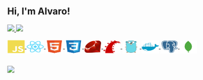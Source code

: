 ## Hi, I'm Alvaro!
 <div>
  <a href="https://github.com/ajalvarez89">
  <img height="180em" src="https://github-readme-stats.vercel.app/api?username=ajalvarez89&show_icons=true&count_private=true&theme=radical&include_all_commits=true"/>
  <img height="180em" src="https://github-readme-stats.vercel.app/api/top-langs/?username=ajalvarez89&layout=compact&langs_count=10&theme=radical"/>
</div>

<div style="display: inline_block"><br>
  <img align="center" alt="alvaro-Js" height="30" width="40" src="https://raw.githubusercontent.com/devicons/devicon/master/icons/javascript/javascript-plain.svg">
  <img align="center" alt="alvaro-React" height="30" width="40" src="https://raw.githubusercontent.com/devicons/devicon/master/icons/react/react-original.svg">
  <img align="center" alt="alvaro-HTML" height="30" width="40" src="https://raw.githubusercontent.com/devicons/devicon/master/icons/html5/html5-original.svg">
  <img align="center" alt="alvaro-CSS" height="30" width="40" src="https://raw.githubusercontent.com/devicons/devicon/master/icons/css3/css3-original.svg">
  <img align="center" alt="alvaro-ruby" height="30" width="40" src="https://raw.githubusercontent.com/devicons/devicon/master/icons/ruby/ruby-original.svg">
  <img align="center" alt="alvaro-ruby" height="30" width="40" src="https://raw.githubusercontent.com/devicons/devicon/master/icons/rails/rails-plain.svg">
  <img align="center" alt="alvaro-go" height="30" width="40" src="https://raw.githubusercontent.com/devicons/devicon/master/icons/go/go-original.svg">
  <img align="center" alt="alvaro-go" height="30" width="40" src="https://raw.githubusercontent.com/devicons/devicon/master/icons/docker/docker-plain.svg">
  <img align="center" alt="alvaro-go" height="30" width="40" src="https://raw.githubusercontent.com/devicons/devicon/master/icons/postgresql/postgresql-plain.svg">
  <img align="center" alt="alvaro-go" height="30" width="40" src="https://raw.githubusercontent.com/devicons/devicon/master/icons/mongodb/mongodb-plain.svg">
</div>

  ##

<div>
  <a href="https://www.linkedin.com/in/ajalvarez-dev" target="_blank"><img src="https://img.shields.io/badge/-LinkedIn-%230077B5?style=for-the-badge&logo=linkedin&logoColor=white" target="_blank"></a>
</div>